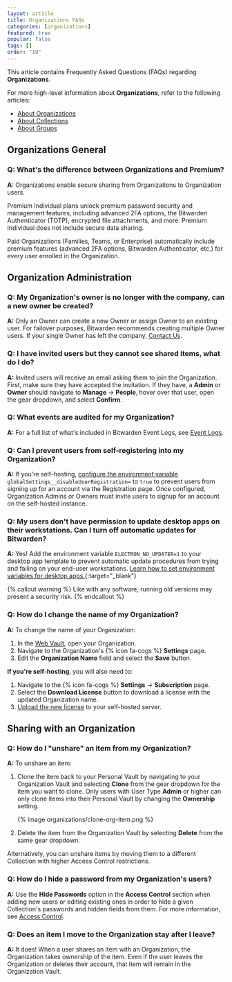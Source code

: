 ```yaml
---
layout: article
title: Organizations FAQs
categories: [organizations]
featured: true
popular: false
tags: []
order: "19"
---
```


This article contains Frequently Asked Questions (FAQs) regarding **Organizations**.

For more high-level information about **Organizations**, refer to the following articles:
- [About Organizations]({{site.baseurl}}/article/about-organizations/)
- [About Collections]({{site.baseurl}}/article/about-collections/)
- [About Groups]({{site.baseurl}}/article/about-groups/)

## Organizations General

### Q: What's the difference between Organizations and Premium?

**A:** Organizations enable secure sharing from Organizations to Organization users.

Premium Individual plans unlock premium password security and management features, including advanced 2FA options, the Bitwarden Authenticator (TOTP), encrypted file attachments, and more. Premium Individual does not include secure data sharing.

Paid Organizations (Families, Teams, or Enterprise) automatically include premium features (advanced 2FA options, Bitwarden Authenticator, etc.) for every user enrolled in the Organization.

## Organization Administration

### Q: My Organization's owner is no longer with the company, can a new owner be created?

**A:** Only an Owner can create a new Owner or assign Owner to an existing user. For failover purposes, Bitwarden recommends creating multiple Owner users. If your single Owner has left the company, [Contact Us](https://bitwarden.com/contact).

### Q: I have invited users but they cannot see shared items, what do I do?

**A:** Invited users will receive an email asking them to join the Organization. First, make sure they have accepted the invitation. If they have, a **Admin** or **Owner** should navigate to **Manage** &rarr; **People**, hover over that user, open the gear dropdown, and select **Confirm**.

### Q: What events are audited for my Organization?

**A:** For a full list of what's included in Bitwarden Event Logs, see [Event Logs]({{site.baseurl}}/article/event-logs/).

### Q: Can I prevent users from self-registering into my Organization?

**A:** If you're self-hosting, [configure the environment variable]({{site.baseurl}}/article/environment-variables/) `globalSettings__disableUserRegistration=` to `true` to prevent users from signing up for an account via the Registration page. Once configured, Organization Admins or Owners must invite users to signup for an account on the self-hosted instance.

### Q: My users don't have permission to update desktop apps on their workstations. Can I turn off automatic updates for Bitwarden?

**A:** Yes! Add the environment variable `ELECTRON_NO_UPDATER=1` to your desktop app template to prevent automatic update procedures from trying and failing on your end-user workstations. [Learn how to set environment variables for desktop apps.](https://www.twilio.com/blog/2017/01/how-to-set-environment-variables.html){:target="\_blank"}

{% callout warning %}
Like with any software, running old versions may present a security risk.
{% endcallout %}

### Q: How do I change the name of my Organization?

**A:** To change the name of your Organization:

1. In the [Web Vault]({{site.baseurl}}/article/getting-started-webvault), open your Organization.
2. Navigate to the Organization's {% icon fa-cogs %} **Settings** page.
3. Edit the **Organization Name** field and select the **Save** button.

**If you're self-hosting**, you will also need to:
1. Navigate to the {% icon fa-cogs %} **Settings** &rarr; **Subscription** page.
2. Select the **Download License** button to download a license with the updated Organization name.
3. [Upload the new license]({{site.baseurl}}/article/licensing-on-premise/#organization-license) to your self-hosted server.

## Sharing with an Organization

### Q: How do I "unshare" an item from my Organization?

**A:** To unshare an item:
  1. Clone the item back to your Personal Vault by navigating to your Organization Vault and selecting **Clone** from the gear dropdown for the item you want to clone. Only users with User Type **Admin** or higher can only clone items into their Personal Vault by changing the **Ownership** setting.

     {% image organizations/clone-org-item.png %}
2. Delete the item from the Organization Vault by selecting **Delete** from the same gear dropdown.

Alternatively, you can unshare items by moving them to a different Collection with higher Access Control restrictions.

### Q: How do I hide a password from my Organization's users?

**A:** Use the **Hide Passwords** option in the **Access Control** section when adding new users or editing existing ones in order to hide a given Collection's passwords and hidden fields from them. For more information, see [Access Control]({{site.baseurl}}/article/user-types-access-control/#access-control).

### Q: Does an item I move to the Organization stay after I leave?

**A:** It does! When a user shares an item with an Organization, the Organization takes ownership of the item. Even if the user leaves the Organization or deletes their account, that item will remain in the Organization Vault.
